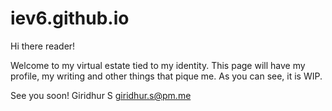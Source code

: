 iev6.github.io
==============

Hi there reader! 

Welcome to my virtual estate tied to my identity. This page will have my profile, my writing and other things that pique me. As you can see, it is WIP.


See you soon!
Giridhur S
giridhur.s@pm.me
